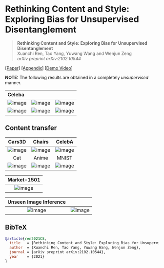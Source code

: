 # Rethinking Content and Style: Exploring Bias for Unsupervised Disentanglement

> **Rethinking Content and Style: Exploring Bias for Unsupervised Disentanglement** <br>
> Xuanchi Ren, Tao Yang, Yuwang Wang and Wenjun Zeng <br>
> *arXiv preprint arXiv:2102.10544*
> 
[[Paper](http://arxiv.org/abs/2102.10544)]
[[Appendix]()]
[[Demo Video](https://www.youtube.com/watch?v=CAP3yGnCHqs)]


**NOTE:** The following results are obtained in a completely *unsupervised* manner.

| Celeba | | |
| :-- | :-- | :-- |
| ![image](./images/movie_3.gif) | ![image](./images/movie_4.gif) | ![image](./images/movie_5.gif)
| ![image](./images/movie_6.gif) | ![image](./images/movie_7.gif) | ![image](./images/movie_8.gif)

## Content transfer
| Cars3D | Chairs | CelebA |
| :---: | :---: | :---: |
| ![image](./images/car_ours_1.png) | ![image](./images/chairs_ours_1.png) | ![image](./images/celeba_ours_1.png) |
| Cat | Anime | MNIST |
| ![image](./images/cat_1.png) | ![image](./images/anima_1.jpg) | ![image](./images/MNIST_1.png) |

| Market-1501 | 
| :---: | 
| ![image](./images/reid_2.png) |

| Unseen Image Inference|  | 
| :---: | :---: |
| ![image](./images/unseen_1.png) | ![image](./images/unseen_2.png) |
    

## BibTeX

```bibtex
@article{ren2021CS,
  title   = {Rethinking Content and Style: Exploring Bias for Unsupervised Disentanglement},
  author  = {Xuanchi Ren, Tao Yang, Yuwang Wang, Wenjun Zeng},
  journal = {arXiv preprint arXiv:2102.10544},
  year    = {2021}
}
```
